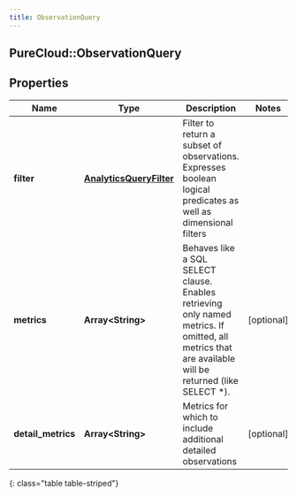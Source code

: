 ```yaml
---
title: ObservationQuery
---
```

## PureCloud::ObservationQuery

## Properties

|Name | Type | Description | Notes|
|------------ | ------------- | ------------- | -------------|
| **filter** | [**AnalyticsQueryFilter**](AnalyticsQueryFilter.html) | Filter to return a subset of observations. Expresses boolean logical predicates as well as dimensional filters | |
| **metrics** | **Array&lt;String&gt;** | Behaves like a SQL SELECT clause. Enables retrieving only named metrics. If omitted, all metrics that are available will be returned (like SELECT *). | [optional] |
| **detail_metrics** | **Array&lt;String&gt;** | Metrics for which to include additional detailed observations | [optional] |
{: class="table table-striped"}


